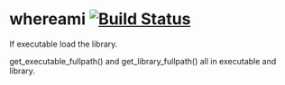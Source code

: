 # whereami [![Build Status](https://travis-ci.org/fooofei/cpp_whereami.svg?branch=master)](https://travis-ci.org/fooofei/cpp_whereami)

If executable load the library.

get_executable_fullpath() and get_library_fullpath() all in executable and library.